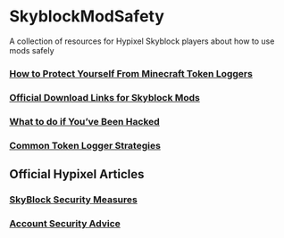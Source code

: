 # SkyblockModSafety
A collection of resources for Hypixel Skyblock players about how to use mods safely

### [How to Protect Yourself From Minecraft Token Loggers](safety/how-to-protect-yourself-from-minecraft-token-loggers)
### [Official Download Links for Skyblock Mods](safety/official-mod-download-links)
### [What to do if You’ve Been Hacked](safety/hacked)
### [Common Token Logger Strategies](safety/common-token-logger-strategies)

## Official Hypixel Articles

### [SkyBlock Security Measures](https://support.hypixel.net/hc/en-us/articles/5520970481042-SkyBlock-Security-Measures)
### [Account Security Advice](https://support.hypixel.net/hc/en-us/articles/360019538060-Account-Security-Advice)